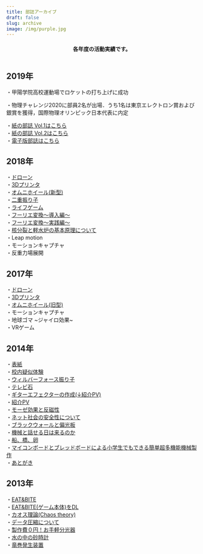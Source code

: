 ```yaml
---
title: 部誌アーカイブ
draft: false
slug: archive
image: /img/purple.jpg
---
```

<h4><div style="text-align: center;">
各年度の活動実績です。 <br><br></div></h4>

## 2019年

・甲陽学院高校運動場でロケットの打ち上げに成功

・物理チャレンジ2020に部員2名が出場．うち1名は東京エレクトロン賞および銀賞を獲得，国際物理オリンピック日本代表に内定

・[紙の部誌 Vol.1はこちら](https://drive.google.com/file/d/1kqcOgT40SN2cI492k85obYSvaM8dBmGS/view?usp=sharing)\
・[紙の部誌 Vol.2はこちら](https://drive.google.com/file/d/1ejQsLRt31welabbX6JyfRpVl9EnzaBAr/view?usp=sharing)\
・[電子版部誌はこちら](https://drive.google.com/file/d/1MmcxqlZycA8KMBq3KYRzZ5QTiqfOn2k-/view?usp=sharing)  

## 2018年

・[ドローン](/post/drone/)\
・[3Dプリンタ](/post/3dp/)\
・[オムニホイール(新型)](/post/omni/)\
・[二重振り子](/post/double-pendu/)\
・[ライフゲーム](/post/lifegame/)\
・[フーリエ変換〜導入編〜](/post/fourier1/)\
・[フーリエ変換〜実践編〜](/post/fourier3/)\
・[核分裂と軽水炉の基本原理について](/post/nuclear/)\
・Leap motion\
・モーションキャプチャ\
・反重力場展開  

## 2017年

・[ドローン](/post/drone/)\
・[3Dプリンタ](/post/3dp/)\
・[オムニホイール(旧型)](/post/omni/)\
・モーションキャプチャ\
・地球ゴマ \~ジャイロ効果\~\
・VRゲーム  

## 2014年

・[表紙](/pdf/14/top.pdf)\
・[校内疑似体験](/pdf/14/schoolview.pdf)\
・[ウィルバーフォース振り子](/pdf/14/wilber.pdf)\
・[テレビ石](/pdf/14/tv.pdf)\
・[ギターエフェクターの作成(↓紹介PV)](/pdf/14/effect.pdf)\
・[紹介PV](https://youtu.be/-7mifO-sgNA)\
・[モーゼ効果と反磁性](/pdf/14/moze.pdf)\
・[ネット社会の安全性について](/pdf/14/net.pdf)\
・[ブラックウォールと偏光板](/pdf/14/black.pdf)\
・[機械と話せる日は来るのか](/pdf/14/kikai.pdf)\
・[船、橋、卵](/pdf/14/ship.pdf)\
・[マイコンボードとブレッドボードによる小学生でもできる簡単超多機能機械製作](/pdf/14/mycom.pdf)\
・[あとがき](/pdf/14/back.pdf)  

## 2013年

・[EAT&BITE](/pdf/13/eatbite.pdf)\
・[EAT&BITE(ゲーム本体)をDL](http://www.freem.ne.jp/win/game/5616)\
・[カオス理論(Chaos theory)](/pdf/13/yama.pdf)\
・[データ圧縮について](/pdf/13/sato.pdf)\
・[製作費０円！お手軽分光器](/pdf/13/bunko.pdf)\
・[水の中の砂時計](/pdf/13/sunadokei.pdf)\
・[竜巻発生装置](/pdf/13/tatumaki.pdf)
